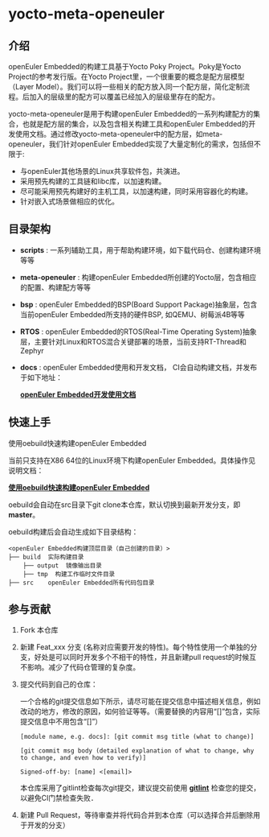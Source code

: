 # yocto-meta-openeuler

## 介绍

openEuler Embedded的构建工具基于Yocto Poky Project。Poky是Yocto Project的参考发行版。在Yocto Project里，一个很重要的概念是配方层模型（Layer Model）。我们可以将一些相关的配方放入同一个配方层，简化定制流程。后加入的层级里的配方可以覆盖已经加入的层级里存在的配方。

yocto-meta-openeuler是用于构建openEuler Embedded的一系列构建配方的集合，也就是配方层的集合，以及包含相关构建工具和openEuler Embedded的开发使用文档。通过修改yocto-meta-openeuler中的配方层，如meta-openeuler，我们针对openEuler Embedded实现了大量定制化的需求，包括但不限于:

* 与openEuler其他场景的Linux共享软件包，共演进。
* 采用预先构建的工具链和libc库，以加速构建。
* 尽可能采用预先构建好的主机工具，以加速构建，同时采用容器化的构建。
* 针对嵌入式场景做相应的优化。

## 目录架构

* **scripts** : 一系列辅助工具，用于帮助构建环境，如下载代码仓、创建构建环境等等
* **meta-openeuler** : 构建openEuler Embedded所创建的Yocto层，包含相应的配置、构建配方等等
* **bsp** : openEuler Embedded的BSP(Board Support Package)抽象层，包含当前openEuler Embedded所支持的硬件BSP, 如QEMU、树莓派4B等等
* **RTOS** : openEuler Embedded的RTOS(Real-Time Operating System)抽象层，主要针对Linux和RTOS混合关键部署的场景，当前支持RT-Thread和Zephyr
* **docs** : openEuler Embedded使用和开发文档， CI会自动构建文档，并发布于如下地址：

    [**openEuler Embedded开发使用文档**](https://pages.openeuler.openatom.cn/embedded/docs/build/html/master/)

## 快速上手

使用oebuild快速构建openEuler Embedded

当前只支持在X86 64位的Linux环境下构建openEuler Embedded。具体操作见说明文档：

[**使用oebuild快速构建openEuler Embedded**](https://pages.openeuler.openatom.cn/embedded/docs/build/html/master/oebuild/index.html)

oebuild会自动在src目录下git clone本仓库，默认切换到最新开发分支，即**master**。

oebuild构建后会自动生成如下目录结构：
```
<openEuler Embedded构建顶层目录（自己创建的目录）>
├── build  实际构建目录
    ├── output  镜像输出目录
    ├── tmp  构建工作临时文件目录
├── src    openEuler Embedded所有代码包目录
```


## 参与贡献

1.  Fork 本仓库
2.  新建 Feat_xxx 分支 (名称对应需要开发的特性)。每个特性使用一个单独的分支，好处是可以同时开发多个不相干的特性，并且新建pull request的时候互不影响。减少了代码仓管理的复杂度。
3.  提交代码到自己的仓库：

    一个合格的git提交信息如下所示，请尽可能在提交信息中描述相关信息，例如改动的地方，修改的原因，如何验证等等。（需要替换的内容用“[]”包含，实际提交信息中不用包含“[]”）

    ```
    [module name, e.g. docs]: [git commit msg title (what to change)]

    [git commit msg body (detailed explanation of what to change, why to change, and even how to verify)]

    Signed-off-by: [name] <[email]>
    ```

    本仓库采用了gitlint检查每次git提交，建议提交前使用 [**gitlint**](https://jorisroovers.com/gitlint) 检查您的提交，以避免CI门禁检查失败．

4.  新建 Pull Request，等待审查并将代码合并到本仓库（可以选择合并后删除用于开发的分支）
